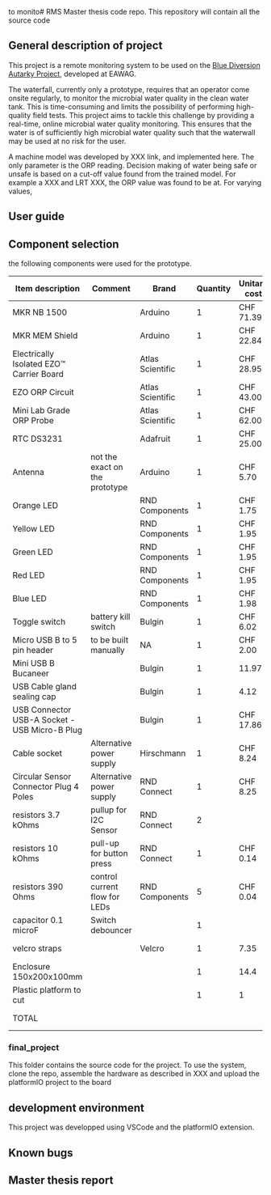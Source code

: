 to monito# RMS
Master thesis code repo. This repository will contain all the source code

## General description of project
This project is a remote monitoring system to be used on the [Blue Diversion Autarky Project](https://www.eawag.ch/en/research/humanwelfare/wastewater/projects/autarky/), developed at EAWAG. 

The waterfall, currently only a prototype, requires that an operator come onsite regularly, to monitor the microbial water quality in the clean water tank. This is time-consuming and limits the possibility of performing high-quality field tests.
This project aims to tackle this challenge by providing a real-time, online microbial water quality monitoring. This ensures that the water is of sufficiently high microbial water quality such that the waterwall may be used at no risk for the user. 

A machine model was developed by XXX link, and implemented here. The only parameter is the ORP reading. Decision making of water being safe or unsafe is based on a cut-off value found from the trained model.
For example a XXX and LRT XXX, the ORP value was found to be at. 
For varying values, 


## User guide
<!--- The project is divided in 3 folders 
- final project
- RTC calibration
- ML model --->

## Component selection
the following components were used for the prototype.

| Item description 	| Comment 	| Brand 	| Quantity 	| Unitary cost 	| Total cost 	| manufacturer link 	| Manufacturer code 	| Supplier link 	|
|---	|---	|---	|---	|---	|---	|---	|---	|---	|
| MKR NB 1500 	|  	| Arduino 	| 1 	| CHF 71.39 	| CHF 71.39 	| https://store.arduino.cc/products/arduino-mkr-nb-1500 	|  	| https://www.distrelec.ch/fr/arduino-mkr-nb-1500-arduino-abx00019/p/30117099?track=true&no-cache=true&marketingPopup=false 	|
| MKR MEM Shield 	|  	| Arduino 	| 1 	| CHF 22.84 	| CHF 22.84 	| https://docs.arduino.cc/hardware/mkr-mem-shield 	|  	| https://www.distrelec.ch/fr/shield-arduino-mkr-mem-arduino-asx00008/p/30117217?trackQuery=Arduino+MKR+MEM+Shield&pos=1&origPos=1&origPageSize=50&track=true 	|
| Electrically Isolated EZO™ Carrier Board 	|  	| Atlas Scientific 	| 1 	| CHF 28.95 	| CHF 28.95 	| https://atlas-scientific.com/orp 	|  	| https://sensorsandprobes.com 	|
| EZO ORP Circuit 	|  	| Atlas Scientific 	| 1 	| CHF 43.00 	| CHF 43.00 	| https://atlas-scientific.com/orp 	|  	| https://www.whiteboxes.ch/shop/ezo-orp/ 	|
| Mini Lab Grade ORP Probe 	|  	| Atlas Scientific 	| 1 	| CHF 62.00 	| CHF 62.00 	| https://atlas-scientific.com/orp 	|  	| https://www.whiteboxes.ch/shop/mini-orp-probe/ 	|
| RTC DS3231 	|  	| Adafruit 	| 1 	| CHF 25.00 	| CHF 25.00 	| https://www.adafruit.com/product/3013 	|  	| https://www.distrelec.ch/fr/rtc-de-precision-ds3231-adafruit-3013/p/30091211?trackQuery=DS3231&pos=1&origPos=1&origPageSize=50&track=true 	|
| Antenna 	| not the exact on the prototype 	| Arduino 	| 1 	| CHF 5.70 	| CHF 5.70 	|  	| X000016 	| https://www.distrelec.ch/fr/antenne-gsm-2g-3g-4g-dbi-fl-support-adhesif-arduino-x000016/p/30101972?&cq_src=google_ads&cq_cmp=18318188127&cq_con=&cq_term=&cq_med=pla&cq_plac=&cq_net=x&cq_pos=&cq_plt=gp&gclid=Cj0KCQjwnrmlBhDHARIsADJ5b_mY_m0nUqeMlJN3qyH_5C25cz63-XVXhBc8LV99wYNgYx2_ZzH7XpMaAo-4EALw_wcB&gclsrc=aw.ds 	|
| Orange LED 	|  	| RND Components 	| 1 	| CHF 1.75 	| CHF 1.75 	|  	| RND 210-00674 	| https://www.distrelec.ch/en/led-indicator-pcb-pins-fixed-orange-dc-2v-rnd-components-rnd-210-00674/p/30176538?trackQuery=LED+Indicator%2c+PCB+Pins%2c+Fixed%2c+Orange%2c+DC%2c+2V%2c+RND+Components&pos=13&origPos=13&origPageSize=50&track=true 	|
| Yellow LED 	|  	| RND Components 	| 1 	| CHF 1.95 	| CHF 1.95 	|  	| RND 210-00675 	| https://www.distrelec.ch/en/led-indicator-pcb-pins-fixed-yellow-dc-2v-rnd-components-rnd-210-00675/p/30176539?trackQuery=210-00675&pos=1&origPos=1&origPageSize=50&track=true 	|
| Green LED 	|  	| RND Components 	| 1 	| CHF 1.95 	| CHF 1.95 	|  	| RND 210-00673 	| https://www.distrelec.ch/en/led-indicator-pcb-pins-fixed-green-dc-2v-rnd-components-rnd-210-00673/p/30176537?queryFromSuggest=true 	|
| Red LED 	|  	| RND Components 	| 1 	| CHF 1.95 	| CHF 1.95 	|  	| RND 210-00672 	| https://www.distrelec.ch/en/led-indicator-pcb-pins-fixed-red-dc-2v-rnd-components-rnd-210-00672/p/30176536?queryFromSuggest=true 	|
| Blue LED 	|  	| RND Components 	| 1 	| CHF 1.98 	| CHF 1.98 	|  	| RND 210-00676 	| https://www.distrelec.ch/en/led-indicator-pcb-pins-fixed-blue-dc-2v-rnd-components-rnd-210-00676/p/30176540?trackQuery=LED+Indicator%2c+PCB+Pins%2c+Fixed%2c+Blue%2c+DC%2c+2V%2c+RND+Components&pos=6&origPos=6&origPageSize=50&track=true 	|
| Toggle switch 	| battery kill switch 	| Bulgin 	| 1 	| CHF 6.02 	| CHF 6.02 	|  	| C3910BAAAA 	| https://www.distrelec.ch/en/toggle-switch-on-on-20-1co-ip67-bulgin-limited-c3910baaaa/p/30013174?track=true&no-cache=true&marketingPopup=false 	|
| Micro USB B to 5 pin header 	| to be built manually 	| NA 	| 1 	| CHF 2.00 	| CHF 2.00 	|  	|  	|  	|
| Mini USB B Bucaneer  	|  	| Bulgin 	| 1 	| 11.97 	| CHF 11.97 	| https://www.distrelec.ch/Web/Downloads/_t/ds/PX0443_eng_tds.pdf 	| PX0446 	| https://www.distrelec.ch/en/usb-connector-ports-mini-usb-bulgin-limited-px0446/p/30092073?track=true&no-cache=true&marketingPopup=false 	|
| USB Cable gland sealing cap  	|  	| Bulgin 	| 1 	| 4.12 	| CHF 4.12 	| https://www.distrelec.ch/Web/Downloads/_t/ds/PX0443_eng_tds.pdf 	| PX0484 	| https://www.distrelec.ch/en/sealing-cap-polyamide-size-bulgin-limited-px0484/p/30092076?track=true&no-cache=true&marketingPopup=false 	|
| USB Connector USB-A Socket - USB Micro-B Plug 	|  	| Bulgin 	| 1 	| CHF 17.86 	| CHF 17.86 	| https://www.distrelec.ch/Web/Downloads/_t/ds/PX0443_eng_tds.pdf 	| PX0441/2M00 	| https://www.distrelec.ch/en/usb-connector-usb-socket-usb-micro-plug-2m-usb-black-bulgin-limited-px0441-2m00/p/30092069?track=true&no-cache=true&marketingPopup=false 	|
| Cable socket 	| Alternative power supply 	| Hirschmann 	| 1 	| CHF 8.24 	| CHF 8.24 	|  	| ELKA 4012 PG7 BLACK 	| https://www.distrelec.ch/en/cable-box-m12-pin-socket-poles-straight-screw-terminal-cable-mount-hirschmann-elka-4012-pg7-black/p/14436720?track=true&no-cache=true&marketingPopup=false 	|
| Circular Sensor Connector Plug 4 Poles 	| Alternative power supply 	| RND Connect 	| 1 	| CHF 8.25 	| CHF 8.25 	|  	| RND 205-01173 	| https://www.distrelec.ch/en/circular-sensor-connector-plug-poles-straight-solder-panel-mount-rnd-connect-rnd-205-01173/p/30164698?track=true&no-cache=true&marketingPopup=false 	|
| resistors 3.7 kOhms 	| pullup for I2C Sensor 	| RND Connect 	| 2 	|  	| CHF 0.00 	|  	|  	|  	|
| resistors 10 kOhms 	| pull-up for button press 	| RND Connect 	| 1 	| CHF 0.14 	| CHF 0.14 	|  	| MBB02070C1002FCT00 	| https://www.distrelec.ch/fr/resistance-600mw-10kohm-vishay-mbb02070c1002fct00/p/16059239?trackQuery=10kOhms&pos=21&origPos=21&origPageSize=50&track=true 	|
| resistors 390 Ohms 	| control current flow for LEDs 	| RND Components 	| 5 	| CHF 0.04 	| CHF 0.19 	|  	|  	| https://www.distrelec.ch/fr/resistance-fixe-couches-de-carbone-500mw-390ohm-rnd-components-rnd-155rd12jn391t52/p/30156013?trackQuery=390+Ohms+resistors&pos=2&origPos=2&origPageSize=50&track=true 	|
| capacitor 0.1 microF 	| Switch debouncer 	|  	| 1 	|  	| CHF 0.00 	|  	|  	|  	|
| velcro straps 	|  	| Velcro 	| 1 	| 7.35 	| CHF 7.35 	|  	|  	| https://www.distrelec.ch/en/velcro-fastener-200-13mm-fabric-polypropylene-black-velcro-vel-ow64301/p/30110092?trackQuery=velcro&pos=2&origPos=5&origPageSize=50&track=true 	|
| Enclosure 150x200x100mm 	|  	|  	| 1 	| 14.4 	| CHF 14.40 	|  	| RL6685BK 	| https://www.distrelec.ch/en/plastic-enclosure-rl-150x200x100mm-black-abs-ip54-hammond-rl6685bk/p/30122546?queryFromSuggest=true 	|
| Plastic platform to cut 	|  	|  	| 1 	| 1 	| CHF 1.00 	|  	|  	|  	|
| TOTAL 	|  	|  	|  	|  	| CHF 350.00 	|  	|  	|  	|

### final_project
This folder contains the source code for the project.
To use the system, clone the repo, assemble the hardware as described in XXX and upload the platformIO project to the board



## development environment
This project was developped using VSCode and the platformIO extension.

## Known bugs

## Master thesis report

